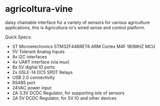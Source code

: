 # agricoltura-vine
daisy chainable interface for a variety of sensors for various agriculture applications, this is Agricoltura-io's wired sense and control platform.

Quick Specs:
- ST Microelectronics STM32F446RET6 ARM Cortex M4F 180MHZ MCU
- 5V Tolerant Analog Inputs
- 8x I2C interfaces
- 4x UART interface (via mux)
- 8x 5V digital IO ports
- 2x G5LE-14 DC5 SPDT Relays
- USB 2.0 connectivity
- RS485 port
- 24VAC power input
- 2A 3.3V DCDC Regulator, for supporting lots of sensors
- 2A 5V DCDC Regulator, for 5V IO and other devices
